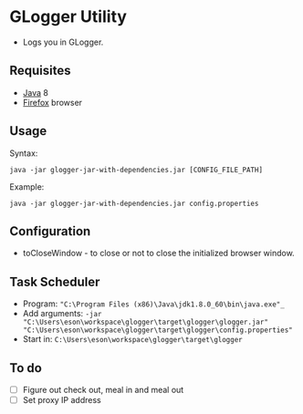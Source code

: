 # GLogger Utility

  * Logs you in GLogger.

## Requisites

  * [Java](http://www.oracle.com/technetwork/java/javase/downloads/index.html) 8
  * [Firefox](https://www.mozilla.org/en-US/firefox/new/) browser

## Usage

Syntax:
```
java -jar glogger-jar-with-dependencies.jar [CONFIG_FILE_PATH]
```

Example: 
```
java -jar glogger-jar-with-dependencies.jar config.properties
```

## Configuration

  * toCloseWindow - to close or not to close the initialized browser window. 

## Task Scheduler

  * Program: ```"C:\Program Files (x86)\Java\jdk1.8.0_60\bin\java.exe"_```
  * Add arguments: ```-jar "C:\Users\eson\workspace\glogger\target\glogger\glogger.jar" "C:\Users\eson\workspace\glogger\target\glogger\config.properties"```
  * Start in: ```C:\Users\eson\workspace\glogger\target\glogger```
	
## To do

- [ ] Figure out check out, meal in and meal out
- [ ] Set proxy IP address

